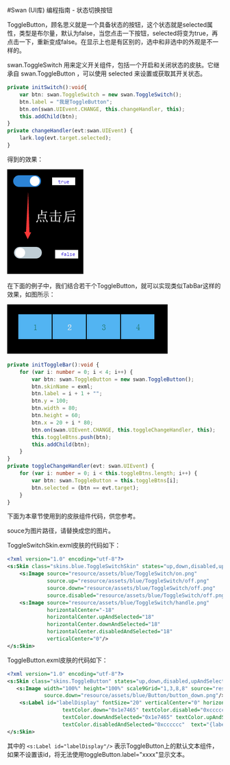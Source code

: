 #Swan (UI库) 编程指南 - 状态切换按钮


ToggleButton，顾名思义就是一个具备状态的按钮，这个状态就是selected属性，类型是布尔量，默认为false，当您点击一下按钮，selected将变为true，再点击一下，重新变成false。在显示上也是有区别的，选中和非选中的外观是不一样的。

swan.ToggleSwitch 用来定义开关组件，包括一个开启和关闭状态的皮肤。它继承自 swan.ToggleButton ，可以使用 selected 来设置或获取其开关状态。

``` TypeScript
private initSwitch():void{
    var btn: swan.ToggleSwitch = new swan.ToggleSwitch();
    btn.label = "我是ToggleButton";
    btn.on(swan.UIEvent.CHANGE, this.changeHandler, this);
    this.addChild(btn);
}
private changeHandler(evt:swan.UIEvent) {
    lark.log(evt.target.selected);
}
```
得到的效果：

![](./image/7/7_6_1.png)

在下面的例子中，我们结合若干个ToggleButton，就可以实现类似TabBar这样的效果，如图所示：

![](./image/7/7_6_2.png)

``` TypeScript
private initToggleBar():void {
    for (var i: number = 0; i < 4; i++) {
        var btn: swan.ToggleButton = new swan.ToggleButton();
        btn.skinName = exml;
        btn.label = i + 1 + "";
        btn.y = 100;
        btn.width = 80;
        btn.height = 60;
        btn.x = 20 + i * 80;
        btn.on(swan.UIEvent.CHANGE, this.toggleChangeHandler, this);
        this.toggleBtns.push(btn);
        this.addChild(btn);
    }
}
private toggleChangeHandler(evt: swan.UIEvent) {
    for (var i: number = 0; i < this.toggleBtns.length; i++) {
        var btn: swan.ToggleButton = this.toggleBtns[i];
        btn.selected = (btn == evt.target);
    }
}
```


下面为本章节使用到的皮肤组件代码，供您参考。

souce为图片路径，请替换成您的图片。

ToggleSwitchSkin.exml皮肤的代码如下：
``` XML
<?xml version="1.0" encoding="utf-8"?>
<s:Skin class="skins.blue.ToggleSwitchSkin" states="up,down,disabled,upAndSelected,downAndSelected,disabledAndSelected" xmlns:s="http://ns.egret.com/swan">
    <s:Image source="resource/assets/blue/ToggleSwitch/on.png"
             source.up="resource/assets/blue/ToggleSwitch/off.png"
             source.down="resource/assets/blue/ToggleSwitch/off.png"
             source.disabled="resource/assets/blue/ToggleSwitch/off.png"/>
    <s:Image source="resource/assets/blue/ToggleSwitch/handle.png"
             horizontalCenter="-18"
             horizontalCenter.upAndSelected="18"
             horizontalCenter.downAndSelected="18"
             horizontalCenter.disabledAndSelected="18"
             verticalCenter="0"/>
</s:Skin>
```
ToggleButton.exml皮肤的代码如下：
``` XML
<?xml version="1.0" encoding="utf-8"?>
<s:Skin class="skins.ToggleButton" states="up,down,disabled,upAndSelected,downAndSelected,disabledAndSelected" xmlns:s="http://ns.egret.com/swan">
   <s:Image width="100%" height="100%" scale9Grid="1,3,8,8" source="resource/assets/blue/Button/button_up.png"
            source.down="resource/assets/blue/Button/button_down.png"/>
    <s:Label id="labelDisplay" fontSize="20" verticalCenter="0" horizontalCenter="0" textColor="0x1e7465"
                  textColor.down="0x1e7465" textColor.disabled="0xcccccc"
                  textColor.downAndSelected="0x1e7465" textColor.upAndSelected="0xeeedec"
                  textColor.disabledAndSelected="0xcccccc"  text="{label}"/>
</s:Skin>
```
其中的 ```<s:Label id="labelDisplay"/>``` 表示ToggleButton上的默认文本组件，如果不设置该id，将无法使用toggleButton.label="xxxx"显示文本。
